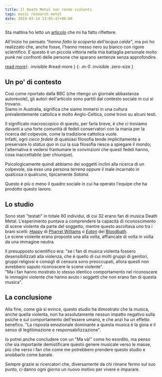 ```yaml
---
title: Il Death Metal non rende violenti
tags: music research metal
date: 2019-03-14 13:05:47+00:00
---
```


Sta mattina ho letto un [articolo] che mi ha fatto riflettere.

All'inizio ho pensato _"hanno fatto la scoperta dell'acqua calda"_, ma poi ho realizzato che, anche fosse, l'hanno messo nero su bianco con rigore scientifico. E questo è un piccola vittoria nella mia battaglia personale molto _punk_ nei confronti delle persone che sparano sentenze senza approfondire.

<!--more-->
[read more](){: .invisible #read-more }
{: .m-0 .invisible .zero-size }

## Un po' di contesto

Così come riportato dalla BBC (che ritengo un giornale abbastanza autorevole), gli autori dell'articolo sono partiti dal contesto sociale in cui si trovano.  
Siamo in Australia, significa che siamo immersi in una cultura prevalentemente cattolica e molto Anglo-Celtica, come trovo su alcuni testi.

Il significato macroscopico di questo, per farla breve, è che ci troviamo davanti a una forte comunità di fedeli conservatori con la mania per la ricerca del colpevole, come la tradizione cattolica vuole.  
Infatti, ogni _cieco fedele_ di qualsiasi filosofia tende implicitamente a preservare lo _status quo_ in cui la sua filosofia riesce a spiegare il mondo; l'alternativa è vedersi frantumare le convinzioni che questi fedeli hanno, cosa inaccettabile (per chiunque).

Psicologicamente quindi abbiamo dei soggetti inclini alla ricerca di un colpevole, sia esso una persona _terrena_ oppure il male incarnato in qualcosa o qualcuno, tipicamente _Satana_.

Questo è più o meno il quadro sociale in cui ha operato l'equipe che ha prodotto questo lavoro.

## Lo studio

Sono stati "testati" in totale 80 individui, di cui 32 erano fan di musica Death Metal. L'esperimento puntava a comprendere la capacità di riconoscimento di scene violente da parte del soggetto, mentre questo ascoltava uno tra i brani scelti: [_Happy_] di [Pharrel Williams] o [_Eaten_] dei [Bloodbath].  
Le scene violente erano proposte una alla volta, affiancate di volta in volta da una immagine neutra.

Il presupposto scientifico era: "se i fan di musica violenta fossero desensibilizzati alla violenza, che è quello di cui molti gruppi di genitori, gruppi religiosi e consigli di censura sono preoccupati, allora questi non avrebbero saputo riconoscere le scene violente".  
"Ma i fan hanno mostrato lo stesso identico comportamento nel riconoscere le immagini violente che hanno avuto i soggetti che non erano fan di questa musica".

## La conclusione

Alla fine, come già si evince, questo studio ha dimostrato che la musica, anche quella violenta, non ha assolutamente nessun impatto negativo sulla psiche e sul comportamento dell'essere umano, e che anzi ha un effetto benefico. "La risposta emozionale dominante a questa musica è la gioia e il senso di legittimazione e responsabilizzazione".

Io potrei anche concludere con un "Ma và!" come ho esordito, ma penso che sia importante demistificare questo genere musicale verso le masse, più che verso i fan che come me potrebbero prendere questo studio e snobbarlo come banale.

Sempre grazie ai ricercatori che, diversamente da chi rimane fermo sul suo punto, ci danno ogni giorno un nuovo motivo per vivere e imparare.

[articolo]: https://www.bbc.com/news/science-environment-47543875
[_Happy_]: https://www.youtube.com/watch?v=ZbZSe6N_BXs
[Pharrel Williams]: https://it.wikipedia.org/wiki/Pharrell_Williams
[_Eaten_]: https://www.youtube.com/watch?v=UBfoMgllphs
[Bloodbath]: https://it.wikipedia.org/wiki/Bloodbath
